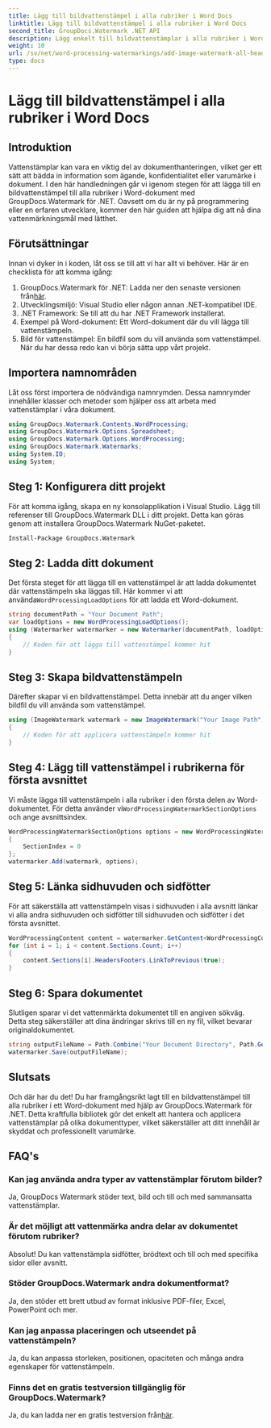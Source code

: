```yaml
---
title: Lägg till bildvattenstämpel i alla rubriker i Word Docs
linktitle: Lägg till bildvattenstämpel i alla rubriker i Word Docs
second_title: GroupDocs.Watermark .NET API
description: Lägg enkelt till bildvattenstämplar i alla rubriker i Word-dokument med GroupDocs.Watermark för .NET. Följ vår steg-för-steg-guide med detaljerade kodexempel.
weight: 10
url: /sv/net/word-processing-watermarkings/add-image-watermark-all-headers-word-docs/
type: docs
---
```

# Lägg till bildvattenstämpel i alla rubriker i Word Docs

## Introduktion
Vattenstämplar kan vara en viktig del av dokumenthanteringen, vilket ger ett sätt att bädda in information som ägande, konfidentialitet eller varumärke i dokument. I den här handledningen går vi igenom stegen för att lägga till en bildvattenstämpel till alla rubriker i Word-dokument med GroupDocs.Watermark för .NET. Oavsett om du är ny på programmering eller en erfaren utvecklare, kommer den här guiden att hjälpa dig att nå dina vattenmärkningsmål med lätthet.
## Förutsättningar
Innan vi dyker in i koden, låt oss se till att vi har allt vi behöver. Här är en checklista för att komma igång:
1.  GroupDocs.Watermark för .NET: Ladda ner den senaste versionen från[här](https://releases.groupdocs.com/Watermark/net/).
2. Utvecklingsmiljö: Visual Studio eller någon annan .NET-kompatibel IDE.
3. .NET Framework: Se till att du har .NET Framework installerat.
4. Exempel på Word-dokument: Ett Word-dokument där du vill lägga till vattenstämpeln.
5. Bild för vattenstämpel: En bildfil som du vill använda som vattenstämpel.
När du har dessa redo kan vi börja sätta upp vårt projekt.
## Importera namnområden
Låt oss först importera de nödvändiga namnrymden. Dessa namnrymder innehåller klasser och metoder som hjälper oss att arbeta med vattenstämplar i våra dokument.
```csharp
using GroupDocs.Watermark.Contents.WordProcessing;
using GroupDocs.Watermark.Options.Spreadsheet;
using GroupDocs.Watermark.Options.WordProcessing;
using GroupDocs.Watermark.Watermarks;
using System.IO;
using System;
```
## Steg 1: Konfigurera ditt projekt
För att komma igång, skapa en ny konsolapplikation i Visual Studio. Lägg till referenser till GroupDocs.Watermark DLL i ditt projekt. Detta kan göras genom att installera GroupDocs.Watermark NuGet-paketet.
```bash
Install-Package GroupDocs.Watermark
```
## Steg 2: Ladda ditt dokument
 Det första steget för att lägga till en vattenstämpel är att ladda dokumentet där vattenstämpeln ska läggas till. Här kommer vi att använda`WordProcessingLoadOptions` för att ladda ett Word-dokument.
```csharp
string documentPath = "Your Document Path";
var loadOptions = new WordProcessingLoadOptions();
using (Watermarker watermarker = new Watermarker(documentPath, loadOptions))
{
    // Koden för att lägga till vattenstämpel kommer hit
}
```
## Steg 3: Skapa bildvattenstämpeln
Därefter skapar vi en bildvattenstämpel. Detta innebär att du anger vilken bildfil du vill använda som vattenstämpel.
```csharp
using (ImageWatermark watermark = new ImageWatermark("Your Image Path"))
{
    // Koden för att applicera vattenstämpeln kommer hit
}
```
## Steg 4: Lägg till vattenstämpel i rubrikerna för första avsnittet
 Vi måste lägga till vattenstämpeln i alla rubriker i den första delen av Word-dokumentet. För detta använder vi`WordProcessingWatermarkSectionOptions` och ange avsnittsindex.
```csharp
WordProcessingWatermarkSectionOptions options = new WordProcessingWatermarkSectionOptions
{
    SectionIndex = 0
};
watermarker.Add(watermark, options);
```
## Steg 5: Länka sidhuvuden och sidfötter
För att säkerställa att vattenstämpeln visas i sidhuvuden i alla avsnitt länkar vi alla andra sidhuvuden och sidfötter till sidhuvuden och sidfötter i det första avsnittet.
```csharp
WordProcessingContent content = watermarker.GetContent<WordProcessingContent>();
for (int i = 1; i < content.Sections.Count; i++)
{
    content.Sections[i].HeadersFooters.LinkToPrevious(true);
}
```
## Steg 6: Spara dokumentet
Slutligen sparar vi det vattenmärkta dokumentet till en angiven sökväg. Detta steg säkerställer att dina ändringar skrivs till en ny fil, vilket bevarar originaldokumentet.
```csharp
string outputFileName = Path.Combine("Your Document Directory", Path.GetFileName(documentPath));
watermarker.Save(outputFileName);
```
## Slutsats
Och där har du det! Du har framgångsrikt lagt till en bildvattenstämpel till alla rubriker i ett Word-dokument med hjälp av GroupDocs.Watermark för .NET. Detta kraftfulla bibliotek gör det enkelt att hantera och applicera vattenstämplar på olika dokumenttyper, vilket säkerställer att ditt innehåll är skyddat och professionellt varumärke.
## FAQ's
### Kan jag använda andra typer av vattenstämplar förutom bilder?
Ja, GroupDocs Watermark stöder text, bild och till och med sammansatta vattenstämplar.
### Är det möjligt att vattenmärka andra delar av dokumentet förutom rubriker?
Absolut! Du kan vattenstämpla sidfötter, brödtext och till och med specifika sidor eller avsnitt.
### Stöder GroupDocs.Watermark andra dokumentformat?
Ja, den stöder ett brett utbud av format inklusive PDF-filer, Excel, PowerPoint och mer.
### Kan jag anpassa placeringen och utseendet på vattenstämpeln?
Ja, du kan anpassa storleken, positionen, opaciteten och många andra egenskaper för vattenstämpeln.
### Finns det en gratis testversion tillgänglig för GroupDocs.Watermark?
 Ja, du kan ladda ner en gratis testversion från[här](https://releases.groupdocs.com/).